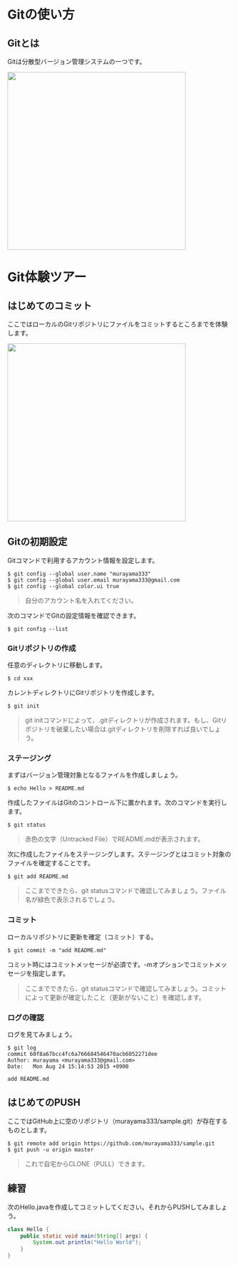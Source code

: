# Gitの使い方

## Gitとは

Gitは分散型バージョン管理システムの一つです。

<img src="https://dl.dropboxusercontent.com/u/141509/git1.png" height="400px">

# Git体験ツアー

## はじめてのコミット

ここではローカルのGitリポジトリにファイルをコミットするところまでを体験します。

<img src="https://dl.dropboxusercontent.com/u/141509/git2.png" height="400px">


## Gitの初期設定

Gitコマンドで利用するアカウント情報を設定します。

    $ git config --global user.name "murayama333"
    $ git config --global user.email murayama333@gmail.com
    $ git config --global color.ui true

> 自分のアカウント名を入れてください。

次のコマンドでGitの設定情報を確認できます。

    $ git config --list


### Gitリポジトリの作成

任意のディレクトリに移動します。

    $ cd xxx

カレントディレクトリにGitリポジトリを作成します。

    $ git init

> git initコマンドによって、.gitディレクトリが作成されます。もし、Gitリポジトリを破棄したい場合は.gitディレクトリを削除すれば良いでしょう。

### ステージング

まずはバージョン管理対象となるファイルを作成しましょう。

    $ echo Hello > README.md

作成したファイルはGitのコントロール下に置かれます。次のコマンドを実行します。

    $ git status

> 赤色の文字（Untracked File）でREADME.mdが表示されます。

次に作成したファイルをステージングします。ステージングとはコミット対象のファイルを確定することです。

    $ git add README.md

> ここまでできたら、git statusコマンドで確認してみましょう。ファイル名が緑色で表示されるでしょう。

### コミット

ローカルリポジトリに更新を確定（コミット）する。

    $ git commit -m "add README.md"

コミット時にはコミットメッセージが必須です。-mオプションでコミットメッセージを指定します。

> ここまでできたら、git statusコマンドで確認してみましょう。コミットによって更新が確定したこと（更新がないこと）を確認します。

### ログの確認

ログを見てみましょう。

    $ git log
    commit 60f8a67bcc4fc6a766684546470acb6052271dee
    Author: murayama <murayama333@gmail.com>
    Date:   Mon Aug 24 15:14:53 2015 +0900

    add README.md

## はじめてのPUSH

ここではGitHub上に空のリポジトリ（murayama333/sample.git）が存在するものとします。

    $ git remote add origin https://github.com/murayama333/sample.git
    $ git push -u origin master


> これで自宅からCLONE（PULL）できます。

## 練習

次のHello.javaを作成してコミットしてください。それからPUSHしてみましょう。

```java
class Hello {
    public static void main(String[] args) {
        System.out.println("Hello World");
    }
}
```
